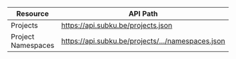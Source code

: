 | Resource                | API Path                                           |
|-------------------------|----------------------------------------------------|
| Projects                | https://api.subku.be/projects.json                 |
| Project Namespaces      | https://api.subku.be/projects/.../namespaces.json  |
